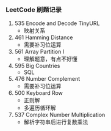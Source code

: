### LeetCode 刷题记录

1. 535 Encode and Decode TinyURL 
    - 映射关系
2. 461 Hamming Distance 
    - 需要补习位运算 
3. 561 Array Partition I 
    - 理解题意，有点不好懂
4. 595 Big Countries 
    - SQL 
5. 476 Number Complement 
    - 需要补习位运算
6. 500 Keyboard Row 
    - 正则解
    - 多遍历循环解 
7. 537 Complex Number Multiplication
    - 解析字符串后进行复数乘法